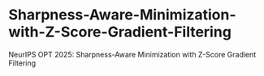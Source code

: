# Sharpness-Aware-Minimization-with-Z-Score-Gradient-Filtering
NeurIPS OPT 2025: Sharpness-Aware Minimization with Z-Score Gradient Filtering
